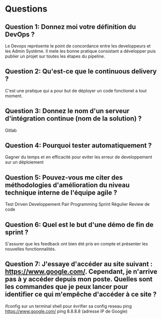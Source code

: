 # Questions

## Question 1: Donnez moi votre définition du DevOps ?
Le Devops représente le point de concordance entre les developpeurs
et les Admin Système. Il mele les bonne pratique consistant a 
développer puis publier un projet sur toutes les étapes du pipeline.

## Question 2: Qu'est-ce que le continuous delivery ?
C'est une pratique qui a pour but de déployer un code fonctionel a tout moment.

## Question 3: Donnez le nom d'un serveur d'intégration continue (nom de la solution) ?
Gitlab

## Question 4: Pourquoi tester automatiquement ?
Gagner du temps et en efficacité pour eviter les erreur de developpement sur un déploiement

## Question 5: Pouvez-vous me citer des méthodologies d'amélioration du niveau technique interne de l'équipe agile ?
Test Driven Developpement
Pair Programming
Sprint Régulier
Review de code

## Question 6: Quel est le but d'une démo de fin de sprint ?
S'assurer que les feedback ont bien été pris en compte et présenter les nouvelles fonctionnalités.

## Question 7: J'essaye d'accéder au site suivant : https://www.google.com/. Cependant, je n'arrive pas à y accéder depuis mon poste. Quelles sont les commandes que je peux lancer pour identifier ce qui m'empêche d'accéder à ce site ?

ifconfig sur un terminal shell pour évrifier sa config reseau
ping https://www.google.com/
ping 8.8.8.8 (adresse IP de Google)
